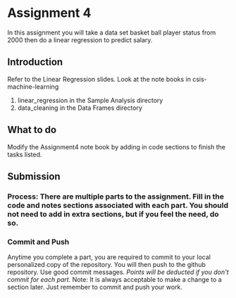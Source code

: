 # Assignment 4
In this assignment you will take a data set basket ball player status from 2000 then do a linear regression to predict salary. 

## Introduction
Refer to the Linear Regression slides.  Look at the note books in csis-machine-learning
1. linear_regression in the Sample Analysis directory
2. data_cleaning in the Data Frames directory
  

## What to do
Modify the Assignment4 note book by adding in code sections to finish the tasks listed.
## Submission
### Process:  There are multiple parts to the assignment. Fill in the code and notes sections associated with each part.  You should not need to add in extra sections, but if you feel the need, do so.   
### Commit and Push
Anytime you complete a part, you are required to commit to your local personalized copy of the repository. You will then push to the github repository.  Use good commit messages.  _Points will be deducted if you don't commit for each part._  Note:  It is always acceptable to make a change to a section later. Just remember to commit and push your work.
